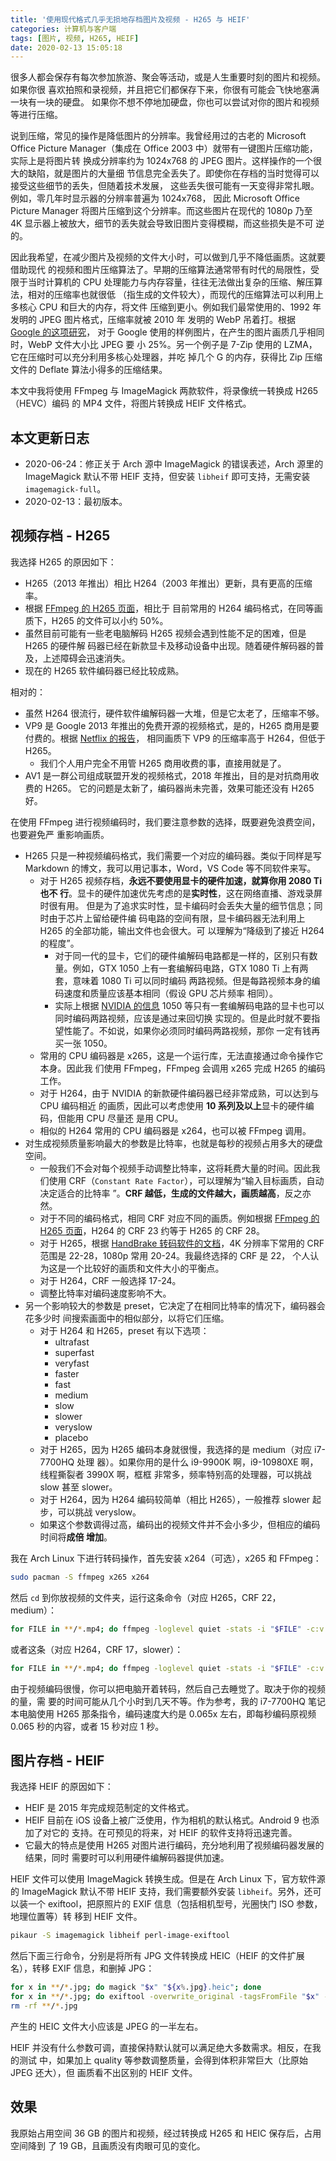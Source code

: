 ```yaml
---
title: '使用现代格式几乎无损地存档图片及视频 - H265 与 HEIF'
categories: 计算机与客户端
tags: [图片, 视频, H265, HEIF]
date: 2020-02-13 15:05:18
---
```


很多人都会保存有每次参加旅游、聚会等活动，或是人生重要时刻的图片和视频。如果你很
喜欢拍照和录视频，并且把它们都保存下来，你很有可能会飞快地塞满一块有一块的硬盘。
如果你不想不停地加硬盘，你也可以尝试对你的图片和视频等进行压缩。

说到压缩，常见的操作是降低图片的分辨率。我曾经用过的古老的 Microsoft Office
Picture Manager（集成在 Office 2003 中）就带有一键图片压缩功能，实际上是将图片转
换成分辨率约为 1024x768 的 JPEG 图片。这样操作的一个很大的缺陷，就是图片的大量细
节信息完全丢失了。即使你在存档的当时觉得可以接受这些细节的丢失，但随着技术发展，
这些丢失很可能有一天变得非常扎眼。例如，零几年时显示器的分辨率普遍为 1024x768，
因此 Microsoft Office Picture Manager 将图片压缩到这个分辨率。而这些图片在现代的
1080p 乃至 4K 显示器上被放大，细节的丢失就会导致旧图片变得模糊，而这些损失是不可
逆的。

因此我希望，在减少图片及视频的文件大小时，可以做到几乎不降低画质。这就要借助现代
的视频和图片压缩算法了。早期的压缩算法通常带有时代的局限性，受限于当时计算机的
CPU 处理能力与内存容量，往往无法做出复杂的压缩、解压算法，相对的压缩率也就很低
（指生成的文件较大），而现代的压缩算法可以利用上多核心 CPU 和巨大的内存，将文件
压缩到更小。例如我们最常使用的、1992 年发明的 JPEG 图片格式，压缩率就被 2010 年
发明的 WebP 吊着打。根据
[Google 的这项研究](https://developers.google.com/speed/webp/docs/webp_study)，
对于 Google 使用的样例图片，在产生的图片画质几乎相同时，WebP 文件大小比 JPEG 要
小 25%。另一个例子是 7-Zip 使用的 LZMA，它在压缩时可以充分利用多核心处理器，并吃
掉几个 G 的内存，获得比 Zip 压缩文件的 Deflate 算法小得多的压缩结果。

本文中我将使用 FFmpeg 与 ImageMagick 两款软件，将录像统一转换成 H265（HEVC）编码
的 MP4 文件，将图片转换成 HEIF 文件格式。

## 本文更新日志

- 2020-06-24：修正关于 Arch 源中 ImageMagick 的错误表述，Arch 源里的 ImageMagick
  默认不带 HEIF 支持，但安装 `libheif` 即可支持，无需安装 `imagemagick-full`。
- 2020-02-13：最初版本。

## 视频存档 - H265

我选择 H265 的原因如下：

- H265（2013 年推出）相比 H264（2003 年推出）更新，具有更高的压缩率。
- 根据 [FFmpeg 的 H265 页面](https://trac.ffmpeg.org/wiki/Encode/H.265)，相比于
  目前常用的 H264 编码格式，在同等画质下，H265 的文件可以小约 50%。
- 虽然目前可能有一些老电脑解码 H265 视频会遇到性能不足的困难，但是 H265 的硬件解
  码器已经在新款显卡及移动设备中出现。随着硬件解码器的普及，上述障碍会迅速消失。
- 现在的 H265 软件编码器已经比较成熟。

相对的：

- 虽然 H264 很流行，硬件软件编解码器一大堆，但是它太老了，压缩率不够。
- VP9 是 Google 2013 年推出的免费开源的视频格式，是的，H265 商用是要付费的。根据
  [Netflix 的报告](https://netflixtechblog.com/a-large-scale-comparison-of-x264-x265-and-libvpx-a-sneak-peek-2e81e88f8b0f)，
  相同画质下 VP9 的压缩率高于 H264，但低于 H265。
  - 我们个人用户完全不用管 H265 商用收费的事，直接用就是了。
- AV1 是一群公司组成联盟开发的视频格式，2018 年推出，目的是对抗商用收费的 H265。
  它的问题是太新了，编码器尚未完善，效果可能还没有 H265 好。

在使用 FFmpeg 进行视频编码时，我们要注意参数的选择，既要避免浪费空间，也要避免严
重影响画质。

- H265 只是一种视频编码格式，我们需要一个对应的编码器。类似于同样是写 Markdown
  的博文，我可以用记事本，Word，VS Code 等不同软件来写。
  - 对于 H265 视频存档，**永远不要使用显卡的硬件加速，就算你用 2080 Ti 也不
    行**。显卡的硬件加速优先考虑的是**实时性**，这在网络直播、游戏录屏时很有用。
    但是为了追求实时性，显卡编码时会丢失大量的细节信息；同时由于芯片上留给硬件编
    码电路的空间有限，显卡编码器无法利用上 H265 的全部功能，输出文件也会很大。可
    以理解为“降级到了接近 H264 的程度”。
    - 对于同一代的显卡，它们的硬件编解码电路都是一样的，区别只有数量。例如，GTX
      1050 上有一套编解码电路，GTX 1080 Ti 上有两套，意味着 1080 Ti 可以同时编码
      两路视频。但是每路视频本身的编码速度和质量应该基本相同（假设 GPU 芯片频率
      相同）。
    - 实际上根据
      [NVIDIA 的信息](https://developer.nvidia.com/video-encode-decode-gpu-support-matrix)
      1050 等只有一套编解码电路的显卡也可以同时编码两路视频，应该是通过来回切换
      实现的。但是此时就不要指望性能了。不如说，如果你必须同时编码两路视频，那你
      一定有钱再买一张 1050。
  - 常用的 CPU 编码器是 x265，这是一个运行库，无法直接通过命令操作它本身。因此我
    们使用 FFmpeg，FFmpeg 会调用 x265 完成 H265 的编码工作。
  - 对于 H264，由于 NVIDIA 的新款硬件编码器已经非常成熟，可以达到与 CPU 编码相近
    的画质，因此可以考虑使用 **10 系列及以上**显卡的硬件编码，但能用 CPU 尽量还
    是用 CPU。
  - 相似的 H264 常用的 CPU 编码器是 x264，也可以被 FFmpeg 调用。
- 对生成视频质量影响最大的参数是比特率，也就是每秒的视频占用多大的硬盘空间。
  - 一般我们不会对每个视频手动调整比特率，这将耗费大量的时间。因此我们使用
    CRF（`Constant Rate Factor`），可以理解为“输入目标画质，自动决定适合的比特率
    ”。**CRF 越低，生成的文件越大，画质越高**，反之亦然。
  - 对于不同的编码格式，相同 CRF 对应不同的画质。例如根据
    [FFmpeg 的 H265 页面](https://trac.ffmpeg.org/wiki/Encode/H.265)，H264 的
    CRF 23 约等于 H265 的 CRF 28。
  - 对于 H265，根据
    [HandBrake 转码软件的文档](https://handbrake.fr/docs/en/latest/workflow/adjust-quality.html)，4K
    分辨率下常用的 CRF 范围是 22-28，1080p 常用 20-24。我最终选择的 CRF 是 22，
    个人认为这是一个比较好的画质和文件大小的平衡点。
  - 对于 H264，CRF 一般选择 17-24。
  - 调整比特率对编码速度影响不大。
- 另一个影响较大的参数是 preset，它决定了在相同比特率的情况下，编码器会花多少时
  间搜索画面中的相似部分，以将它们压缩。
  - 对于 H264 和 H265，preset 有以下选项：
    - ultrafast
    - superfast
    - veryfast
    - faster
    - fast
    - medium
    - slow
    - slower
    - veryslow
    - placebo
  - 对于 H265，因为 H265 编码本身就很慢，我选择的是 medium（对应 i7-7700HQ 处理
    器）。如果你用的是什么 i9-9900K 啊，i9-10980XE 啊，线程撕裂者 3990X 啊，框框
    非常多，频率特别高的处理器，可以挑战 slow 甚至 slower。
  - 对于 H264，因为 H264 编码较简单（相比 H265），一般推荐 slower 起步，可以挑战
    veryslow。
  - 如果这个参数调得过高，编码出的视频文件并不会小多少，但相应的编码时间将**成倍
    增加**。

我在 Arch Linux 下进行转码操作，首先安装 x264（可选），x265 和 FFmpeg：

```bash
sudo pacman -S ffmpeg x265 x264
```

然后 `cd` 到你放视频的文件夹，运行这条命令（对应 H265，CRF 22，medium）：

```bash
for FILE in **/*.mp4; do ffmpeg -loglevel quiet -stats -i "$FILE" -c:v libx265 -crf 22 -preset medium -c:a aac -b:a 128k -movflags +faststart "$FILE.converted.mp4"; done
```

或者这条（对应 H264，CRF 17，slower）：

```bash
for FILE in **/*.mp4; do ffmpeg -loglevel quiet -stats -i "$FILE" -c:v libx264 -crf 17 -preset slower -c:a aac -b:a 128k -movflags +faststart "$FILE.converted.mp4"; done
```

由于视频编码很慢，你可以把电脑开着转码，然后自己去睡觉了。取决于你的视频的量，需
要的时间可能从几个小时到几天不等。作为参考，我的 i7-7700HQ 笔记本电脑使用 H265
那条指令，编码速度大约是 0.065x 左右，即每秒编码原视频 0.065 秒的内容，或者 15
秒对应 1 秒。

## 图片存档 - HEIF

我选择 HEIF 的原因如下：

- HEIF 是 2015 年完成规范制定的文件格式。
- HEIF 目前在 iOS 设备上被广泛使用，作为相机的默认格式。Android 9 也添加了对它的
  支持。在可预见的将来，对 HEIF 的软件支持将迅速完善。
- 它最大的特点是使用 H265 对图片进行编码，充分地利用了视频编码器发展的结果，同时
  需要时可以利用硬件编解码器提供加速。

HEIF 文件可以使用 ImageMagick 转换生成。但是在 Arch Linux 下，官方软件源的
ImageMagick 默认不带 HEIF 支持，我们需要额外安装 `libheif`。另外，还可以装一个
exiftool，把原照片的 EXIF 信息（包括相机型号，光圈快门 ISO 参数，地理位置等）转
移到 HEIF 文件。

```bash
pikaur -S imagemagick libheif perl-image-exiftool
```

然后下面三行命令，分别是将所有 JPG 文件转换成 HEIC（HEIF 的文件扩展名），转移
EXIF 信息，和删掉 JPG：

```bash
for x in **/*.jpg; do magick "$x" "${x%.jpg}.heic"; done
for x in **/*.jpg; do exiftool -overwrite_original -tagsFromFile "$x" -all:all "${x%.jpg}.heic"; done
rm -rf **/*.jpg
```

产生的 HEIC 文件大小应该是 JPEG 的一半左右。

HEIF 并没有什么参数可调，直接保持默认就可以满足绝大多数需求。相反，在我的测试
中，如果加上 quality 等参数调整质量，会得到体积非常巨大（比原始 JPEG 还大），但
画质看不出区别的 HEIF 文件。

## 效果

我原始占用空间 36 GB 的图片和视频，经过转换成 H265 和 HEIC 保存后，占用空间降到
了 19 GB，且画质没有肉眼可见的变化。
